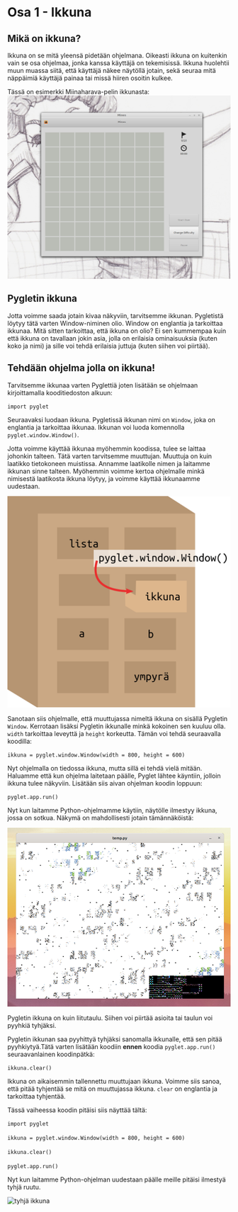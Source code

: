 # Osa 1 - Ikkuna

## Mikä on ikkuna?

Ikkuna on se mitä yleensä pidetään ohjelmana. Oikeasti ikkuna on kuitenkin vain se osa ohjelmaa, jonka kanssa käyttäjä on tekemisissä. Ikkuna huolehtii muun muassa siitä, että käyttäjä näkee näytöllä jotain, sekä seuraa mitä näppäimiä käyttäjä painaa tai missä hiiren osoitin kulkee.

Tässä on esimerkki Miinaharava-pelin ikkunasta:
![kuva miinaharavasta](osa1-kuvat/miinaharavaikkuna.png)

## Pygletin ikkuna

Jotta voimme saada jotain kivaa näkyviin, tarvitsemme ikkunan. Pygletistä löytyy tätä varten Window-niminen olio. Window on englantia ja tarkoittaa ikkunaa. Mitä sitten tarkoittaa, että ikkuna on olio? Ei sen kummempaa kuin että ikkuna on tavallaan jokin asia, jolla on erilaisia ominaisuuksia (kuten koko ja nimi) ja sille voi tehdä erilaisia juttuja (kuten siihen voi piirtää).

## Tehdään ohjelma jolla on ikkuna!

Tarvitsemme ikkunaa varten Pyglettiä joten lisätään se ohjelmaan kirjoittamalla kooditiedoston alkuun:

```Python3
import pyglet
``` 

Seuraavaksi luodaan ikkuna. Pygletissä ikkunan nimi on `Window`, joka on englantia ja tarkoittaa ikkunaa. Ikkunan voi luoda komennolla `pyglet.window.Window()`. 

Jotta voimme käyttää ikkunaa myöhemmin koodissa, tulee se laittaa johonkin talteen. Tätä varten tarvitsemme muuttujan. Muuttuja on kuin laatikko tietokoneen muistissa. Annamme laatikolle nimen ja laitamme ikkunan sinne talteen. Myöhemmin voimme kertoa ohjelmalle minkä nimisestä laatikosta ikkuna löytyy, ja voimme käyttää ikkunaamme uudestaan.

![laatikosto jonne laitetaan ikkuna](osa1-kuvat/muuttujalaatikko.png)

Sanotaan siis ohjelmalle, että muuttujassa nimeltä ikkuna on sisällä Pygletin  `Window`. Kerrotaan lisäksi Pygletin ikkunalle minkä kokoinen sen kuuluu olla. `width` tarkoittaa leveyttä ja `height` korkeutta. Tämän voi tehdä seuraavalla koodilla:

```Python3
ikkuna = pyglet.window.Window(width = 800, height = 600)
```

Nyt ohjelmalla on tiedossa ikkuna, mutta sillä ei tehdä vielä mitään. Haluamme että kun ohjelma laitetaan päälle, Pyglet lähtee käyntiin, jolloin ikkuna tulee näkyviin. Lisätään siis aivan ohjelman koodin loppuun:

```Python3
pyglet.app.run()
```
Nyt kun laitamme Python-ohjelmamme käytiin, näytölle ilmestyy ikkuna, jossa on sotkua. Näkymä on mahdollisesti jotain tämännäköistä:

![sotkuinen ikkuna](osa1-kuvat/sotkuikkuna.png)

Pygletin ikkuna on kuin liitutaulu. Siihen voi piirtää asioita tai taulun voi pyyhkiä tyhjäksi. 

Pygletin ikkunan saa pyyhittyä tyhjäksi sanomalla ikkunalle, että sen pitää pyyhkiytyä.Tätä varten lisätään koodiin **ennen** koodia `pyglet.app.run()` seuraavanlainen koodinpätkä:

```Python3
ikkuna.clear()
```

 Ikkuna on aikaisemmin tallennettu muuttujaan ikkuna. Voimme siis sanoa, että pitää tyhjentää se mitä on muuttujassa ikkuna. `clear` on englantia ja tarkoittaa tyhjentää.

Tässä vaiheessa koodin pitäisi siis näyttää tältä:

```Python3
import pyglet

ikkuna = pyglet.window.Window(width = 800, height = 600)

ikkuna.clear()

pyglet.app.run()
```

Nyt kun laitamme Python-ohjelman uudestaan päälle meille pitäisi ilmestyä tyhjä ruutu.

![tyhjä ikkuna](osa1-kuvat/tyhjä-ikkuna.png)

